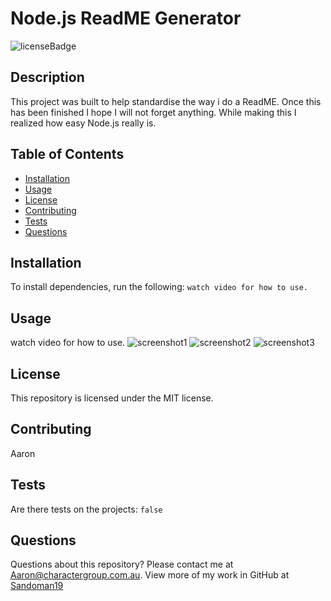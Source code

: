# Node.js ReadME Generator
![licenseBadge](https://img.shields.io/badge/License-MIT-yellow)

## Description
This project was built to help standardise the way i do a ReadME. Once this has been finished I hope I will not forget anything. While making this I realized how easy Node.js really is.
## Table of Contents
* [Installation](#installation)
* [Usage](#used)
* [License](#license)
* [Contributing](#contributing)
* [Tests](#tests)
* [Questions](#questions)
## Installation
To install dependencies, run the following:
`
watch video for how to use.
`
## Usage
watch video for how to use.
![screenshot1](assets/images/screenshot1.png)
![screenshot2](assets/images/screenshot2.png)
![screenshot3](assets/images/screenshot3.png)
## License
This repository is licensed under the MIT license.
## Contributing
Aaron
## Tests
Are there tests on the projects:
`
false
`
## Questions
Questions about this repository? Please contact me at [Aaron@charactergroup.com.au](mailto:Aaron@charactergroup.com.au). 
View more of my work in GitHub at [Sandoman19](https://github.com/Sandoman19) 
